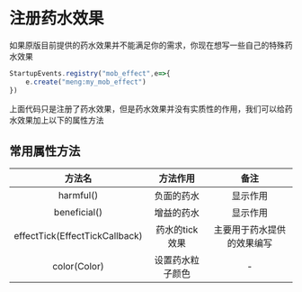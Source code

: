 # 注册药水效果
如果原版目前提供的药水效果并不能满足你的需求，你现在想写一些自己的特殊药水效果
```js
StartupEvents.registry("mob_effect",e=>{
    e.create("meng:my_mob_effect")
})
```
上面代码只是注册了药水效果，但是药水效果并没有实质性的作用，我们可以给药水效果加上以下的属性方法
## 常用属性方法
|             方法名             |     方法作用     |            备注            |
| :----------------------------: | :--------------: | :------------------------: |
|           harmful()            |    负面的药水    |          显示作用          |
|          beneficial()          |    增益的药水    |          显示作用          |
| effectTick(EffectTickCallback) |  药水的tick效果  | 主要用于药水提供的效果编写 |
|          color(Color)          | 设置药水粒子颜色 |             -              |